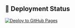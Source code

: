 ## 🚀 Deployment Status
[![Deploy to GitHub Pages](https://github.com/Saisri-535/SMART-CAMPUS-BUDDY/actions/workflows/main.yml/badge.svg)](https://github.com/Saisri-535/SMART-CAMPUS-BUDDY/actions/workflows/main.yml)

